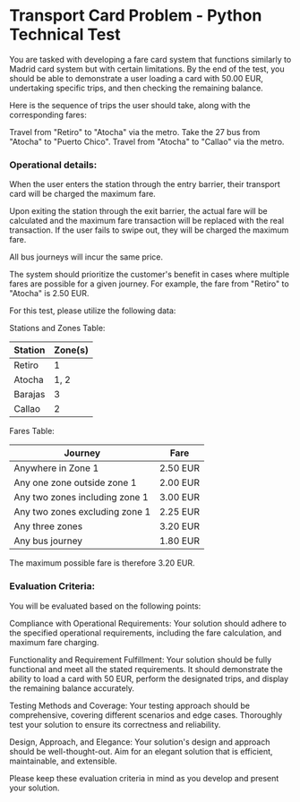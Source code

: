 # Transport Card Problem - Python Technical Test
You are tasked with developing a fare card system that functions similarly to Madrid card system but with certain limitations. By the end of the test, you should be able to demonstrate a user loading a card with 50.00 EUR, undertaking specific trips, and then checking the remaining balance.

Here is the sequence of trips the user should take, along with the corresponding fares:

Travel from "Retiro" to "Atocha" via the metro.
Take the 27 bus from "Atocha" to "Puerto Chico".
Travel from "Atocha" to "Callao" via the metro.

### Operational details:

When the user enters the station through the entry barrier, their transport card will be charged the maximum fare.

Upon exiting the station through the exit barrier, the actual fare will be calculated and the maximum fare transaction will be replaced with the real transaction. If the user fails to swipe out, they will be charged the maximum fare.

All bus journeys will incur the same price.

The system should prioritize the customer's benefit in cases where multiple fares are possible for a given journey. For example, the fare from "Retiro" to "Atocha" is 2.50 EUR.

For this test, please utilize the following data:

Stations and Zones Table:

|   Station    |   Zone(s)  |
|--------------|------------|
|   Retiro     |     1      |
|    Atocha    |    1, 2    |
|   Barajas    |     3      |
|   Callao     |     2      |

Fares Table:

|             Journey                |   Fare   |
|------------------------------------|----------|
|     Anywhere in Zone 1             | 2.50 EUR |
| Any one zone outside zone 1        | 2.00 EUR |
| Any two zones including zone 1     | 3.00 EUR |
| Any two zones excluding zone 1     | 2.25 EUR |
|        Any three zones             | 3.20 EUR |
|         Any bus journey            | 1.80 EUR |

The maximum possible fare is therefore 3.20 EUR.


### Evaluation Criteria:
You will be evaluated based on the following points:

Compliance with Operational Requirements: Your solution should adhere to the specified operational requirements, including the fare calculation, and maximum fare charging.

Functionality and Requirement Fulfillment: Your solution should be fully functional and meet all the stated requirements. It should demonstrate the ability to load a card with 50 EUR, perform the designated trips, and display the remaining balance accurately.

Testing Methods and Coverage: Your testing approach should be comprehensive, covering different scenarios and edge cases. Thoroughly test your solution to ensure its correctness and reliability.

Design, Approach, and Elegance: Your solution's design and approach should be well-thought-out. Aim for an elegant solution that is efficient, maintainable, and extensible.

Please keep these evaluation criteria in mind as you develop and present your solution.